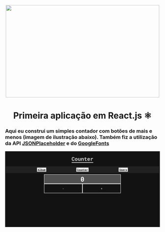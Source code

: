 <div align="center">
  <img width="500px" height="300px" src="https://res.cloudinary.com/practicaldev/image/fetch/s--3zWuwYa3--/c_imagga_scale,f_auto,fl_progressive,h_900,q_auto,w_1600/https://dev-to-uploads.s3.amazonaws.com/uploads/articles/pdib9r9rk5j1m7oala1p.png">
  <h1>Primeira aplicação em React.js ⚛️</h1>
</div>

### Aqui eu construi um simples contador com botões de mais e menos (imagem de ilustração abaixo). Também fiz a utilização da API [JSONPlaceholder](https://jsonplaceholder.typicode.com/) e do [GoogleFonts](https://fonts.google.com/)

<img src=".github/contador-react.png">
